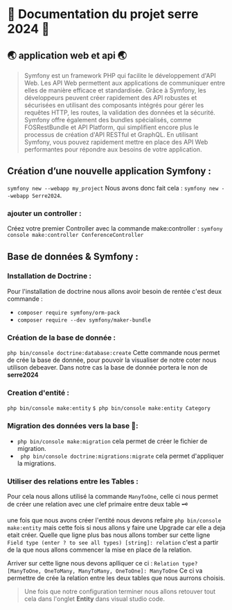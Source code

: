 
# 🌿 Documentation du projet serre 2024 🌿 
## 🌏 application web et api 🌏 
> Symfony est un framework PHP qui facilite le développement d'API Web. Les API Web permettent aux applications de communiquer entre elles de manière efficace et standardisée. Grâce à Symfony, les développeurs peuvent créer rapidement des API robustes et sécurisées en utilisant des composants intégrés pour gérer les requêtes HTTP, les routes, la validation des données et la sécurité. Symfony offre également des bundles spécialisés, comme FOSRestBundle et API Platform, qui simplifient encore plus le processus de création d'API RESTful et GraphQL. En utilisant Symfony, vous pouvez rapidement mettre en place des API Web performantes pour répondre aux besoins de votre application.
## Création d’une nouvelle application Symfony :
```symfony new --webapp my_project```
Nous avons donc fait cela : ```symfony new --webapp Serre2024```. 

### ajouter un controller :
Créez votre premier Controller avec la commande make:controller :
```symfony console make:controller ConferenceController```


## Base de données & Symfony :

### Installation de Doctrine : 

Pour l'installation de doctrine nous allons avoir besoin de rentée c'est deux commande : 
- ```composer require symfony/orm-pack```
- ```composer require --dev symfony/maker-bundle```

### Création de la base de donnée :
```php bin/console doctrine:database:create``` Cette commande nous permet de crée la base de donnée, pour pouvoir la visualiser de notre coter nous utilison debeaver. Dans notre cas la base de donnée portera le non de **serre2024**

### Creation d'entité : 
```php bin/console make:entity```
```$ php bin/console make:entity Category```

### Migration des données vers la base 💾:

- ```php bin/console make:migration``` cela permet de créer le fichier de migration.
- ``` php bin/console doctrine:migrations:migrate``` cela permet d'appliquer la migrations. 


### Utiliser des relations entre les Tables : 
Pour cela nous allons utilisé la commande ```ManyToOne```, celle ci nous permet de créer une relation avec une clef primaire entre deux table 🗝 

une fois que nous avons créer l'entité nous devons refaire ```php bin/console make:entity``` mais cette fois si nous allons y faire une Upgrade car elle a deja etait créer. Quelle que ligne plus bas nous allons tomber sur cette ligne ```Field type (enter ? to see all types) [string]: relation``` c'est a partir de la que nous allons commencer la mise en place de la relation. 

Arriver sur cette ligne nous devons aplliquer ce ci : ```Relation type? [ManyToOne, OneToMany, ManyToMany, OneToOne]:
ManyToOne``` Ce ci va permettre de crée la relation entre les deux tables que nous aurrons choisis.


> Une fois que notre configuration terminer nous allons retouver tout cela dans l'onglet **Entity** dans visual studio code. 
